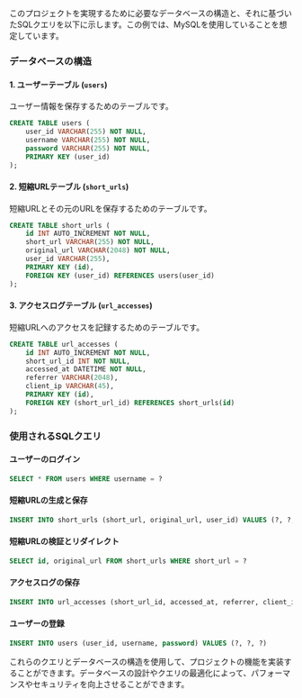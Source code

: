 このプロジェクトを実現するために必要なデータベースの構造と、それに基づいたSQLクエリを以下に示します。この例では、MySQLを使用していることを想定しています。

### データベースの構造

#### 1. ユーザーテーブル (`users`)

ユーザー情報を保存するためのテーブルです。

```sql
CREATE TABLE users (
    user_id VARCHAR(255) NOT NULL,
    username VARCHAR(255) NOT NULL,
    password VARCHAR(255) NOT NULL,
    PRIMARY KEY (user_id)
);
```

#### 2. 短縮URLテーブル (`short_urls`)

短縮URLとその元のURLを保存するためのテーブルです。

```sql
CREATE TABLE short_urls (
    id INT AUTO_INCREMENT NOT NULL,
    short_url VARCHAR(255) NOT NULL,
    original_url VARCHAR(2048) NOT NULL,
    user_id VARCHAR(255),
    PRIMARY KEY (id),
    FOREIGN KEY (user_id) REFERENCES users(user_id)
);
```

#### 3. アクセスログテーブル (`url_accesses`)

短縮URLへのアクセスを記録するためのテーブルです。

```sql
CREATE TABLE url_accesses (
    id INT AUTO_INCREMENT NOT NULL,
    short_url_id INT NOT NULL,
    accessed_at DATETIME NOT NULL,
    referrer VARCHAR(2048),
    client_ip VARCHAR(45),
    PRIMARY KEY (id),
    FOREIGN KEY (short_url_id) REFERENCES short_urls(id)
);
```

### 使用されるSQLクエリ

#### ユーザーのログイン

```sql
SELECT * FROM users WHERE username = ?
```

#### 短縮URLの生成と保存

```sql
INSERT INTO short_urls (short_url, original_url, user_id) VALUES (?, ?, ?)
```

#### 短縮URLの検証とリダイレクト

```sql
SELECT id, original_url FROM short_urls WHERE short_url = ?
```

#### アクセスログの保存

```sql
INSERT INTO url_accesses (short_url_id, accessed_at, referrer, client_ip) VALUES (?, NOW(), ?, ?)
```

#### ユーザーの登録

```sql
INSERT INTO users (user_id, username, password) VALUES (?, ?, ?)
```

これらのクエリとデータベースの構造を使用して、プロジェクトの機能を実装することができます。データベースの設計やクエリの最適化によって、パフォーマンスやセキュリティを向上させることができます。